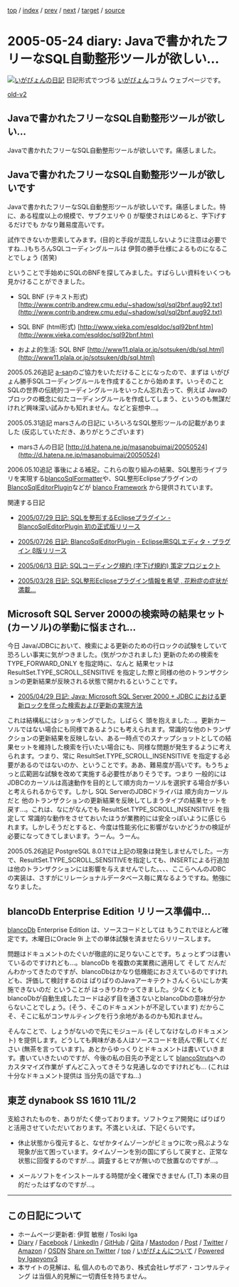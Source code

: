 [top](../index.html) 
 / [index](index.html) 
 / [prev](ig050523.html) 
 / [next](ig050526.html) 
 / [target](https://www.igapyon.jp/igapyon/diary/2005/ig050524.html) 
 / [source](https://github.com/igapyon/diary/blob/master/2005/ig050524.src.md) 

2005-05-24 diary: Javaで書かれたフリーなSQL自動整形ツールが欲しい…
=====================================================================================================
[![いがぴょんの日記](https://www.igapyon.jp/igapyon/diary/images/iga200306s.jpg "いがぴょん")](https://www.igapyon.jp/igapyon/diary/memo/memoigapyon.html) 日記形式でつづる [いがぴょん](https://www.igapyon.jp/igapyon/diary/memo/memoigapyon.html)コラム ウェブページです。

[old-v2](ig050524-orig.html)

## Javaで書かれたフリーなSQL自動整形ツールが欲しい…

Javaで書かれたフリーなSQL自動整形ツールが欲しいです。痛感しました。


## Javaで書かれたフリーなSQL自動整形ツールが欲しいです

Javaで書かれたフリーなSQL自動整形ツールが欲しいです。痛感しました。特に、ある程度以上の規模で、サブクエリや () が駆使されはじめると、字下げするだけでも かなり難易度高いです。

試作できないか思索してみます。(目的と手段が混乱しないように注意は必要ですね…)もちろんSQLコーディングルールは 伊賀の勝手仕様によるものになることでしょう (苦笑)

ということで手始めにSQLのBNFを探してみました。すばらしい資料をいくつも見かけることができました。

* SQL BNF (テキスト形式)
  [http://www.contrib.andrew.cmu.edu/~shadow/sql/sql2bnf.aug92.txt](http://www.contrib.andrew.cmu.edu/~shadow/sql/sql2bnf.aug92.txt)
  
* SQL BNF (html形式)
  [http://www.vieka.com/esqldoc/sql92bnf.htm](http://www.vieka.com/esqldoc/sql92bnf.htm)
  
* およよ的生活: SQL BNF
  [http://www11.plala.or.jp/sotsuken/db/sql.html](http://www11.plala.or.jp/sotsuken/db/sql.html)

2005.05.26追記 [a-san](http://d.hatena.ne.jp/a-san/)のご協力をいただけることになったので、まずは いがぴょん勝手SQLコーディングルールを作成することから始めます。いっそのこと SQLの世界の伝統的コーディングルールをいったん忘れ去って、例えば
Javaのブロックの概念に似たコーディングルールを作成してしまう、というのも無謀だけれど興味深い試みかも知れません。などと妄想中…。

2005.05.31追記 marsさんの日記に いろいろなSQL整形ツールの記載がありました (反応していただき、ありがとうございます)

* marsさんの日記
  [http://d.hatena.ne.jp/masanobuimai/20050524](http://d.hatena.ne.jp/masanobuimai/20050524)

2006.05.10追記 事後による補足。これらの取り組みの結果、SQL整形ライブラリを実現する[blancoSqlFormatter](https://www.igapyon.jp/blanco/blancosqlformatter.html)や、SQL整形Eclipseプラグインの[BlancoSqlEditorPlugin](https://www.igapyon.jp/blanco/blancosqleditorplugin.html)などが [blanco Framework](https://www.igapyon.jp/blanco/blanco.ja.html) から提供されています。

関連する日記

* [2005/07/29 日記: SQLを整形するEclipseプラグイン - BlancoSqlEditorPlugin 初の正式版リリース](ig050729.html)
  
* [2005/07/26 日記: BlancoSqlEditorPlugin - Eclipse用SQLエディタ・プラグイン β版リリース](ig050726.html)
  
* [2005/06/13 日記: SQLコーディング規約 (字下げ規約) 策定プロジェクト](ig050613.html)
  
* [2005/03/28 日記: SQL整形Eclipseプラグイン情報を希望 , 花粉症の症状が満載…](ig050328.html)

## Microsoft SQL Server 2000の検索時の結果セット(カーソル)の挙動に悩まされ…

今日 Java/JDBCにおいて、検索による更新のための行ロックの試験をしていて恐ろしい事実に気がつきました。(気がつかされました) 更新のための検索を
TYPE_FORWARD_ONLY を指定時に、なんと 結果セットは ResultSet.TYPE_SCROLL_SENSITIVE を指定した際と同様の他のトランザクションの更新結果が反映される状態で開かれるということです。

* [2005/04/29 日記: Java: Microsoft SQL Server 2000 + JDBC における更新ロックを伴った検索および更新の実現方法](ig050429.html)

これは結構私にはショッキングでした。しばらく 頭を抱えました…。更新カーソルではない場合にも同様であるようにも考えられます。常識的な他のトランザクションの更新結果を反映しない、ある一時点でのスナップショットとしての結果セットを維持した検索を行いたい場合にも、同様な問題が発生するように考えられます。つまり、常に
ResultSet.TYPE_SCROLL_INSENSITIVE を指定する必要があるのではないのか、ということです。ああ、難易度が高いです。もうちょっと広範囲な試験を改めて実施する必要性がありそうです。つまり 一般的には JDBCのカーソルは高速動作を目的として順方向カーソルを選択する場合が多いと考えられるからです。しかし
SQL ServerのJDBCドライバは 順方向カーソルだと 他のトランザクションの更新結果を反映してしまうタイプの結果セットを戻す…。これは、なにがなんでも
ResultSet.TYPE_SCROLL_INSENSITIVE を指定して 常識的な動作をさせておいたほうが業務的には安全っぽいように感じられます。しかしそうだとすると、今度は性能劣化に影響がないかどうかの検証が必要になってきてしまいます。うーん。うーん。

2005.05.26追記 PostgreSQL 8.0.1では上記の現象は発生しませんでした。一方で、ResultSet.TYPE_SCROLL_SENSITIVEを指定しても、INSERTによる行追加は他のトランザクションには影響を与えませんでした。、、、ここらへんのJDBCの実装は、さすがにリレーショナルデータベース毎に異なるようですね。勉強になりました。

## blancoDb Enterprise Edition リリース準備中…

[blancoDb](https://www.igapyon.jp/blanco/blancodb.html) Enterprise Edition は、ソースコードとしては もうこれでほとんど確定です。木曜日にOracle
9i 上での単体試験を済ませたらリリースします。

問題はドキュメントのたぐいが徹底的に足りないことです。ちょっとずつは書いているのですけれども…。blancoDb を複数の実業務に適用して そして だんだんわかってきたのですが、blancoDbはかなり低機能におさえているのですけれども、評価して検討するのは ぱりぱりのJavaアーキテクトさんくらいにしか実施できないのだ ということが はっきりわかってきました。少なくとも blancoDbが自動生成したコードは必ず目を通さないとblancoDbの意味が分からないことでしょう。(そう、そこのドキュメントが不足しています) だからこそ、そこに私がコンサルティングを行う余地があるのかも知れません。

そんなことで、しょうがないので先にモジュール (そしてなけなしのドキュメント) を提供します。どうしても興味がある人はソースコードを読んで察してください
(無茶を言っています)。あとからゆっくりとドキュメントは書いていきます。書いていきたいのですが、今後の私の目先の予定として [blancoStruts](https://www.igapyon.jp/blanco/blancostruts.html)へのカスタマイズ作業が ずんどこ入ってきそうな見通しなのですけれども… (これは十分なドキュメント提供は 当分先の話ですね…)

## 東芝 dynabook SS 1610 11L/2

支給されたものを、ありがたく使っております。ソフトウェア開発に ばりばりと活用させていただいております。不満といえば、下記くらいです。

* 休止状態から復元すると、なぜかタイムゾーンがビミョウに吹っ飛ぶような現象が出て困っています。タイムゾーンを別の国にずらして戻すと、正常な状態に回復するのですが…。調査するヒマが無いので放置なのですが…。
  
* メールソフトをインストールする時間が全く確保できません (T_T) 本来の目的だったはずなのですが…。


----------------------------------------------------------------------------------------------------

## この日記について

* ホームページ更新者: 伊賀 敏樹 / Tosiki Iga
* [Diary](https://www.igapyon.jp/igapyon/diary/) / [Facebook](https://www.facebook.com/igapyon) / [LinkedIn](https://www.linkedin.com/in/toshikiiga) / [GitHub](https://github.com/igapyon) / [Qiita](https://qiita.com/igapyon) / [Mastodon](https://social.vivaldi.net/@igapyon) / [Post](https://post.news/igapyon) / [Twitter](https://twitter.com/ToshikiIga) / [Amazon](https://www.amazon.co.jp/%E4%BC%8A%E8%B3%80-%E6%95%8F%E6%A8%B9/e/B004LTQWCQ) / [OSDN](https://ja.osdn.net/users/iga/)
[Share on Twitter](https://twitter.com/intent/tweet?hashtags=igapyon%2Cdiary%2C%E3%81%84%E3%81%8C%E3%81%B4%E3%82%87%E3%82%93&text=Java%E3%81%A7%E6%9B%B8%E3%81%8B%E3%82%8C%E3%81%9F%E3%83%95%E3%83%AA%E3%83%BC%E3%81%AASQL%E8%87%AA%E5%8B%95%E6%95%B4%E5%BD%A2%E3%83%84%E3%83%BC%E3%83%AB%E3%81%8C%E6%AC%B2%E3%81%97%E3%81%84%E2%80%A6&url=https%3A%2F%2Fwww.igapyon.jp%2Figapyon%2Fdiary%2F2005%2Fig050524.html) / [top](../index.html) / [いがぴょんについて](https://www.igapyon.jp/igapyon/diary/memo/memoigapyon.html) / [Powered by Igapyonv3](https://github.com/igapyon/igapyonv3)
* 本サイトの見解は、私 個人のものであり、株式会社レザボア・コンサルティング は当個人的見解に一切責任を持ちません。 

